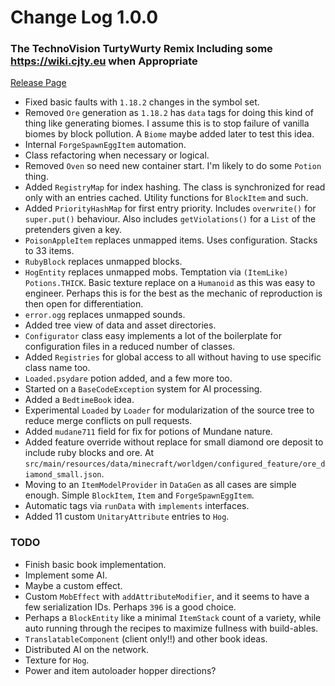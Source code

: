 # Change Log 1.0.0
### The TechnoVision TurtyWurty Remix Including some https://wiki.cjty.eu when Appropriate

[Release Page](https://github.com/jackokring/ExactFeather396/releases)

* Fixed basic faults with `1.18.2` changes in the symbol set.
* Removed `Ore` generation as `1.18.2` has `data` tags for doing this kind of thing like generating biomes. I assume this is to stop failure of vanilla biomes by block pollution. A `Biome` maybe added later to test this idea.
* Internal `ForgeSpawnEggItem` automation.
* Class refactoring when necessary or logical.
* Removed `Oven` so need new container start. I'm likely to do some `Potion` thing.
* Added `RegistryMap` for index hashing. The class is synchronized for read only with an entries cached. Utility functions for `BlockItem` and such.
* Added `PriorityHashMap` for first entry priority. Includes `overwrite()` for `super.put()` behaviour. Also includes `getViolations()` for a `List` of the pretenders given a key.
* `PoisonAppleItem` replaces unmapped items. Uses configuration. Stacks to 33 items.
* `RubyBlock` replaces unmapped blocks.
* `HogEntity` replaces unmapped mobs. Temptation via `(ItemLike) Potions.THICK`. Basic texture replace on a `Humanoid` as this was easy to engineer. Perhaps this is for the best as the mechanic of reproduction is then open for differentiation.
* `error.ogg` replaces unmapped sounds.
* Added tree view of data and asset directories.
* `Configurator` class easy implements a lot of the boilerplate for configuration files in a reduced number of classes.
* Added `Registries` for global access to all without having to use specific class name too.
* `Loaded.psydare` potion added, and a few more too.
* Started on a `BaseCodeException` system for AI processing.
* Added a `BedtimeBook` idea.
* Experimental `Loaded` by `Loader` for modularization of the source tree to reduce merge conflicts on pull requests.
* Added `mudane711` field for fix for potions of Mundane nature.
* Added feature override without replace for small diamond ore deposit to include ruby blocks and ore. At `src/main/resources/data/minecraft/worldgen/configured_feature/ore_diamond_small.json`.
* Moving to an `ItemModelProvider` in `DataGen` as all cases are simple enough. Simple `BlockItem`, `Item` and `ForgeSpawnEggItem`.
* Automatic tags via `runData` with `implements` interfaces.
* Added 11 custom `UnitaryAttribute` entries to `Hog`.

### TODO
* Finish basic book implementation.
* Implement some AI.
* Maybe a custom effect.
* Custom `MobEffect` with `addAttributeModifier`, and it seems to have a few serialization IDs. Perhaps `396` is a good choice.
* Perhaps a `BlockEntity` like a minimal `ItemStack` count of a variety, while auto running through the recipes to maximize fullness with build-ables.
* `TranslatableComponent` (client only!!) and other book ideas.
* Distributed AI on the network.
* Texture for `Hog`.
* Power and item autoloader hopper directions?